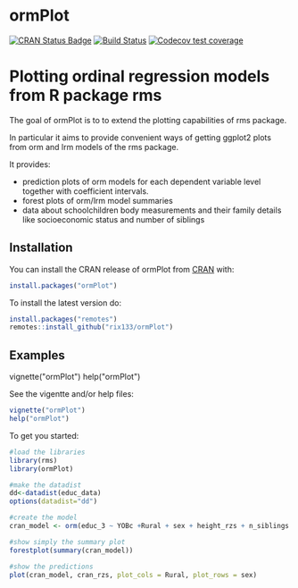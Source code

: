 # ormPlot

<!-- badges: start -->
[![CRAN Status Badge](http://www.r-pkg.org/badges/version/ormPlot)](https://cran.r-project.org/package=ormPlot)
[![Build Status](https://travis-ci.com/rix133/ormPlot.svg?branch=master)](https://app.travis-ci.com/github/rix133/ormPlot)
[![Codecov test coverage](https://codecov.io/gh/rix133/ormPlot/branch/master/graph/badge.svg)](https://codecov.io/gh/rix133/ormPlot?branch=master)
<!-- badges: end -->

# Plotting ordinal regression models from R package rms


The goal of ormPlot is to to extend the plotting capabilities of rms package. 

In particular it aims to provide convenient ways of getting ggplot2 plots 
from orm and lrm models of the rms package.

It provides:
 * prediction plots of orm models for each dependent variable level together
   with coefficient intervals.
 * forest plots of orm/lrm model summaries
 * data about schoolchildren body measurements and their family details like
   socioeconomic status and number of siblings

## Installation

You can install the CRAN release of ormPlot from [CRAN](https://CRAN.R-project.org) with:

``` r
install.packages("ormPlot")
```

To install the latest version do:

``` r
install.packages("remotes")
remotes::install_github("rix133/ormPlot")
```

## Examples


vignette("ormPlot")
help("ormPlot")


See the vigentte and/or help files:

``` r
vignette("ormPlot")
help("ormPlot")
```
To get you started:

``` r
#load the libraries
library(rms)
library(ormPlot)

#make the datadist
dd<-datadist(educ_data)
options(datadist="dd")

#create the model
cran_model <- orm(educ_3 ~ YOBc +Rural + sex + height_rzs + n_siblings  + cran_rzs, data = educ_data)

#show simply the summary plot
forestplot(summary(cran_model))

#show the predictions
plot(cran_model, cran_rzs, plot_cols = Rural, plot_rows = sex)
```

